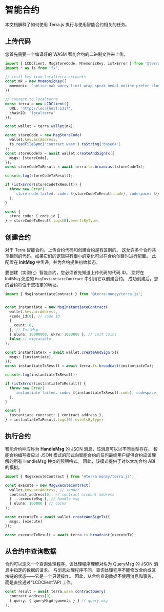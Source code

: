 # 智能合约

本文档解释了如何使用 Terra.js 执行与使用智能合约相关的任务。

## 上传代码

您首先需要一个编译好的 WASM 智能合约的二进制文件来上传。 

```ts
import { LCDClient, MsgStoreCode, MnemonicKey, isTxError } from '@terra-money/terra.js';
import * as fs from 'fs';

// test1 key from localterra accounts
const mk = new MnemonicKey({
  mnemonic: 'notice oak worry limit wrap speak medal online prefer cluster roof addict wrist behave treat actual wasp year salad speed social layer crew genius'
})

// connect to localterra
const terra = new LCDClient({
  URL: 'http://localhost:1317',
  chainID: 'localterra'
});

const wallet = terra.wallet(mk);

const storeCode = new MsgStoreCode(
  wallet.key.accAddress,
  fs.readFileSync('contract.wasm').toString('base64')
);
const storeCodeTx = await wallet.createAndSignTx({
  msgs: [storeCode],
});
const storeCodeTxResult = await terra.tx.broadcast(storeCodeTx);

console.log(storeCodeTxResult);

if (isTxError(storeCodeTxResult)) {
  throw new Error(
    `store code failed. code: ${storeCodeTxResult.code}, codespace: ${storeCodeTxResult.codespace}, raw_log: ${storeCodeTxResult.raw_log}`
  );
}

const {
  store_code: { code_id },
} = storeCodeTxResult.logs[0].eventsByType;
```

## 创建合约

对于 Terra 智能合约，上传合约代码和创建合约是有区别的。 这允许多个合约共享相同的代码，如果它们的逻辑只有很小的变化可以在合约创建时进行配置。 此配置在 **InitMsg** 中传递，并为合约提供初始状态。

要创建（实例化）智能合约，您必须首先知道上传代码的代码 ID。 您将在 InitMsg 旁边的 `MsgInstantiateContract` 中引用它以创建合约。 成功创建后，您的合约将位于您指定的地址。 

```ts
import { MsgInstantiateContract } from '@terra-money/terra.js';


const instantiate = new MsgInstantiateContract(
  wallet.key.accAddress,
  +code_id[0], // code ID
  {
    count: 0,
  }, // InitMsg
  { uluna: 10000000, ukrw: 1000000 }, // init coins
  false // migratable
);

const instantiateTx = await wallet.createAndSignTx({
  msgs: [instantiate],
});
const instantiateTxResult = await terra.tx.broadcast(instantiateTx);

console.log(instantiateTxResult);

if (isTxError(instantiateTxResult)) {
  throw new Error(
    `instantiate failed. code: ${instantiateTxResult.code}, codespace: ${instantiateTxResult.codespace}, raw_log: ${instantiateTxResult.raw_log}`
  );
}

const {
  instantiate_contract: { contract_address },
} = instantiateTxResult.logs[0].eventsByType;
```

## 执行合约

智能合约响应称为 **HandleMsg** 的 JSON 消息，该消息可以以不同类型存在。 智能合约编写者应以 JSON 模式的形式向智能合约的任何最终用户提供合约应该理解的所有 HandleMsg 种类的预期格式。 因此，该模式提供了对以太坊合约 ABI 的模拟。 

```ts
import { MsgExecuteContract } from '@terra-money/terra.js';

const execute = new MsgExecuteContract(
  wallet.key.accAddress, // sender
  contract_address[0], // contract account address
  { ...executeMsg }, // handle msg
  { uluna: 100000 } // coins
);

const executeTx = await wallet.createAndSignTx({
  msgs: [execute]
});

const executeTxResult = await terra.tx.broadcast(executeTx);
```

## 从合约中查询数据

合约可以定义一个查询处理程序，该处理程序理解对名为 QueryMsg 的 JSON 消息中指定的数据的请求。 与消息处理程序不同，查询处理程序不能修改合约或区块链的状态——它是一个只读操作。 因此，从合约查询数据不使用消息和事务，而是直接通过“LCDClient”API 工作。

```ts
const result = await terra.wasm.contractQuery(
  contract_address[0],
  { query: { queryMsgArguments } } // query msg
);
```
